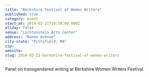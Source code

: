 ```yaml
---
title: "Berkshire Festival of Women Writers"
published: true
category: event
start_at: 2014-03-21T19:30:00.000Z
allday: false
venue: "Lichtenstein Arts Center"
address: "Renne Avenue"
city-state: "Pittsfield, MA"
zip:
website:
slug: 2014-03-21-berkshire-festival-of-women-writers
---
```

Panel on transgendered writing at Berkshire Women Writers Festival.


